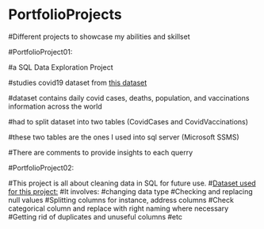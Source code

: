 # PortfolioProjects
#Different projects to showcase my abilities and skillset 

#PortfolioProject01: 

#a SQL Data Exploration Project

#studies covid19 dataset from [this dataset](url)

#dataset contains daily covid cases, deaths, population, and vaccinations information across the world

#had to split dataset into two tables (CovidCases and CovidVaccinations)

#these two tables are the ones I used into sql server (Microsoft SSMS)

#There are comments to provide insights to each querry

#PortfolioProject02:

#This project is all about cleaning data in SQL for future use. 
#[Dataset used for this project:](url) 
#It involves:
#changing data type
#Checking and replacing null values
#Splitting columns for instance, address columns
#Check categorical column and replace with right naming where necessary
#Getting rid of duplicates and unuseful columns
#etc
